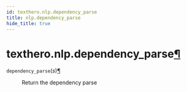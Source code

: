 ```yaml
---
id: texthero.nlp.dependency_parse
title: nlp.dependency_parse
hide_title: true
---
```


<div>
<div class="section" id="texthero-nlp-dependency-parse">
<h1>texthero.nlp.dependency_parse<a class="headerlink" href="#texthero-nlp-dependency-parse" title="Permalink to this headline">¶</a></h1>
<dl class="py function">
<dt id="texthero.nlp.dependency_parse">
<code class="sig-name descname">dependency_parse</code><span class="sig-paren">(</span><em class="sig-param"><span class="n">s</span></em><span class="sig-paren">)</span><a class="headerlink" href="#texthero.nlp.dependency_parse" title="Permalink to this definition">¶</a></dt>
<dd><p>Return the dependency parse</p>
</dd></dl>
</div>
</div>